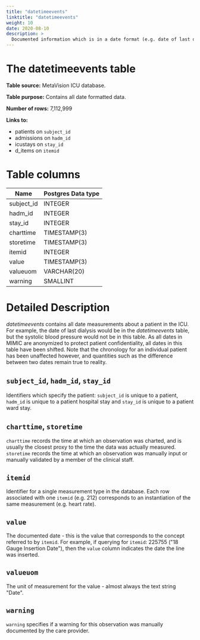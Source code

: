 ```yaml
---
title: "datetimeevents"
linktitle: "datetimeevents"
weight: 10
date: 2020-08-10
description: >
  Documented information which is in a date format (e.g. date of last dialysis).
---
```



# The datetimeevents table

**Table source:** MetaVision ICU database.

**Table purpose:** Contains all date formatted data.

**Number of rows:** 7,112,999

**Links to:**

* patients on `subject_id`
* admissions on `hadm_id`
* icustays on `stay_id`
* d_items on `itemid`

<!-- # Important considerations -->

# Table columns


Name | Postgres Data type
---- | --------
subject\_id | INTEGER
hadm\_id | INTEGER
stay\_id | INTEGER
charttime | TIMESTAMP(3)
storetime | TIMESTAMP(3)
itemid | INTEGER
value | TIMESTAMP(3)
valueuom | VARCHAR(20)
warning | SMALLINT
	
# Detailed Description

*datetimeevents* contains all date measurements about a patient in the ICU. For example, the date of last dialysis would be in the *datetimeevents* table, but the systolic blood pressure would not be in this table. As all dates in MIMIC are anonymized to protect patient confidentiality, all dates in this table have been shifted. Note that the chronology for an individual patient has been unaffected however, and quantities such as the difference between two dates remain true to reality.

## `subject_id`, `hadm_id`, `stay_id`

Identifiers which specify the patient: `subject_id` is unique to a patient, `hadm_id` is unique to a patient hospital stay and `stay_id` is unique to a patient ward stay.

<!-- 
## `CGID`

`CGID` is the identifier for the caregiver who validated the given measurement.

-->

## `charttime`, `storetime`

`charttime` records the time at which an observation was charted, and is usually the closest proxy to the time the data was actually measured. `storetime` records the time at which an observation was manually input or manually validated by a member of the clinical staff.

## `itemid`

Identifier for a single measurement type in the database. Each row associated with one `itemid` (e.g. 212) corresponds to an instantiation of the same measurement (e.g. heart rate).

## `value`

The documented date - this is the value that corresponds to the concept referred to by `itemid`. For example, if querying for `itemid`: 225755 ("18 Gauge Insertion Date"), then the `value` column indicates the date the line was inserted.

## `valueuom`

The unit of measurement for the value - almost always the text string "Date".

## `warning`

`warning` specifies if a warning for this observation was manually documented by the care provider.